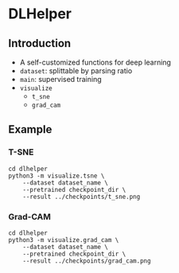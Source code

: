 # DLHelper

## Introduction
- A self-customized functions for deep learning
- `dataset`: splittable by parsing ratio
- `main`: supervised training
- `visualize`
    - `t_sne`
    - `grad_cam`

## Example
### T-SNE
```python=
cd dlhelper
python3 -m visualize.tsne \
    --dataset dataset_name \
    --pretrained checkpoint_dir \
    --result ../checkpoints/t_sne.png
```

### Grad-CAM
```python=
cd dlhelper
python3 -m visualize.grad_cam \
    --dataset dataset_name \
    --pretrained checkpoint_dir \
    --result ../checkpoints/grad_cam.png
```

